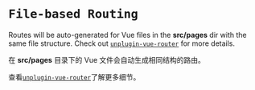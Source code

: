 # `File-based Routing`

Routes will be auto-generated for Vue files in the  **src/pages** dir with the same file structure.
Check out [`unplugin-vue-router`](https://github.com/posva/unplugin-vue-router) for more details.

在 **src/pages** 目录下的 Vue 文件会自动生成相同结构的路由。

查看[`unplugin-vue-router`](https://github.com/posva/unplugin-vue-router)了解更多细节。
